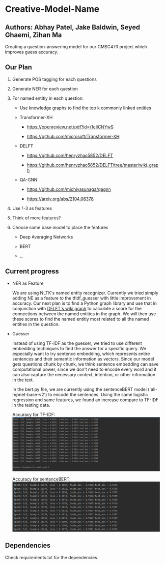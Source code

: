 # Creative-Model-Name

## Authors: Abhay Patel, Jake Baldwin, Seyed Ghaemi, Zihan Ma 

Creating a question-answering model for our CMSC470 project which improves guess accuracy.

## Our Plan

1. Generate POS tagging for each questions

2. Generate NER for each question

3. For named entitiy in each question:

    * Use knowledge graphs to find the top k commonly linked entities

    * Transformer-XH

        * https://openreview.net/pdf?id=r1eIiCNYwS

        * https://github.com/microsoft/Transformer-XH
    
    * DELFT

        * https://github.com/henryzhao5852/DELFT

        * https://github.com/henryzhao5852/DELFT/tree/master/wiki_graph
   
   * QA-GNN
   
        * https://github.com/michiyasunaga/qagnn
        
        * https://arxiv.org/abs/2104.06378


4. Use 1-3 as features

6. Think of more features?

5. Choose some base model to place the features

    * Deep Averaging Networks

    * BERT

    * ...

## Current progress
   
   * NER as Feature
      
      We are using NLTK's named entity recognizer. Currently we tried simply adding NE as a feature to the tfidf_guesser with little improvement in accuracy. Our next plan is to find a Python graph library and use that in conjunction with [DELFT's wiki graph](https://github.com/henryzhao5852/DELFT/tree/master/wiki_graph) to calculate a score for the connections between the named entities in the graph. We will then use these scores to find the named entitiy most related to all the named entities in the question.  

   * Guesser
      
      Instead of using TF-IDF as the guesser, we tried to use different embedding techniques to find the answer for a specific query. We especially want to try sentence embedding, which represents entire sentences and their semantic information as vectors. Since our model gets questions chunk by chunk, we think sentence embedding can save computational power, since we don't need to encode every word and it can also capture the necessary context, intention, or other information in the text.
      
      In the bert.py file, we are currently using the sentenceBERT model ('all-mpnet-base-v2') to encode the sentences. Using the same logistic regression and same features, we found an increase compare to TF-IDF in the testing data.
      
      Accuracy for TF-IDF:
      ![alt text](https://github.com/CMSC470-Team/Model/blob/main/image/TF-IDF.jpg?raw=true)
      
      Accuracy for sentenceBERT:
      ![alt text](https://github.com/CMSC470-Team/Model/blob/main/image/BERT.png?raw=true)


## Dependencies

Check requirements.txt for the dependencies.
